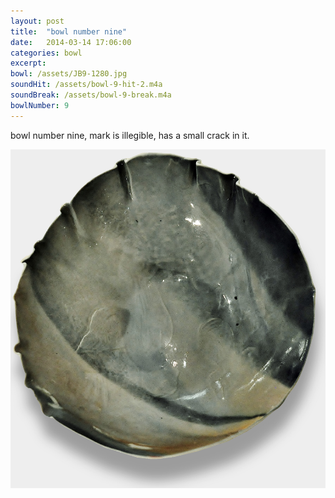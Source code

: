 ```yaml
---
layout: post
title:  "bowl number nine"
date:   2014-03-14 17:06:00
categories: bowl
excerpt: 
bowl: /assets/JB9-1280.jpg
soundHit: /assets/bowl-9-hit-2.m4a
soundBreak: /assets/bowl-9-break.m4a
bowlNumber: 9
---
```


bowl number nine, mark is illegible, has a small crack in it. 

<img src="/assets/JB9-1280.jpg" class="bowl-large"/>




